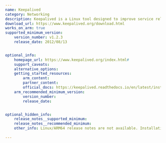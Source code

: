 ```yaml
---
name: Keepalived
category: Networking
description: Keepalived is a Linux tool designed to improve service reliability by managing virtual IPs and enabling automatic failover. It helps maintain uninterrupted service by switching to backup systems if the primary system experiences a failure.
download_url: https://www.keepalived.org/download.html
works_on_arm: true
supported_minimum_version:
    version_number: v1.2.3
    release_date: 2012/08/13


optional_info:
    homepage_url: https://www.keepalived.org/index.html#
    support_caveats:
    alternative_options:
    getting_started_resources:
        arm_content: 
        partner_content: 
        official_docs: https://keepalived.readthedocs.io/en/latest/installing_keepalived.html
    arm_recommended_minimum_version:
        version_number: 
        release_date:


optional_hidden_info:
    release_notes__supported_minimum: 
    release_notes__recommended_minimum:
    other_info: Linux/ARM64 release notes are not available. Installation and testing were done using released tar files.
    
---
```

